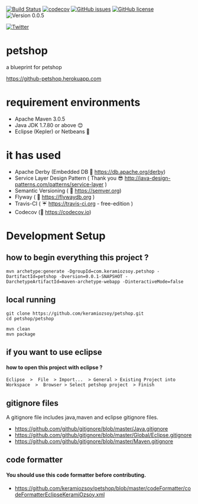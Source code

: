 [![Build Status](https://travis-ci.org/keramiozsoy/petshop.svg?branch=develop)](https://travis-ci.org/keramiozsoy/petshop)
[![codecov](https://codecov.io/gh/keramiozsoy/petshop/branch/develop/graph/badge.svg)](https://codecov.io/gh/keramiozsoy/petshop)
[![GitHub issues](https://img.shields.io/github/issues/keramiozsoy/petshop.svg)](https://github.com/keramiozsoy/petshop/issues)
[![GitHub license](https://img.shields.io/github/license/keramiozsoy/petshop.svg)](https://github.com/keramiozsoy/petshop/blob/develop/LICENSE)
![Version 0.0.5](https://img.shields.io/badge/version-0.0.5-yellow.svg)

[![Twitter](https://img.shields.io/twitter/url/https/github.com/keramiozsoy/petshop.svg?style=social)](https://twitter.com/intent/tweet?text=Wooow:&url=https%3A%2F%2Fgithub.com%2Fkeramiozsoy%2Fpetshop)





# petshop
a blueprint for petshop

https://github-petshop.herokuapp.com

# requirement environments
- Apache Maven    3.0.5
- Java JDK        1.7.80 or above :blush:
- Eclipse (Kepler) or Netbeans :camel:
# it has used 
- Apache Derby (Embedded DB :floppy_disk: https://db.apache.org/derby)
- Service Layer Design Pattern ( Thank you :sunglasses: http://java-design-patterns.com/patterns/service-layer  )
- Semantic Versioning   ( :ghost: https://semver.org)
- Flyway   ( :microscope: https://flywaydb.org )
- Travis-CI ( :umbrella: https://travis-ci.org - free-edition )
- Codecov  (:thought_balloon:  https://codecov.io)

# Development Setup

## how to begin everything this project ?
```
mvn archetype:generate -DgroupId=com.keramiozsoy.petshop -DartifactId=petshop -Dversion=0.0.1-SNAPSHOT -DarchetypeArtifactId=maven-archetype-webapp -DinteractiveMode=false
```

## local running
```
git clone https://github.com/keramiozsoy/petshop.git
cd petshop/petshop
 
mvn clean
mvn package
```
## if you want to use eclipse
#### how to open this project with eclipse ?
```
Eclipse  >  File  > Import...  > General > Existing Project into Workspace  >  Browser > Select petshop project  > Finish
```
## gitignore files
A gitignore file includes java,maven and eclipse gitignore files.

 - https://github.com/github/gitignore/blob/master/Java.gitignore
 - https://github.com/github/gitignore/blob/master/Global/Eclipse.gitignore
 - https://github.com/github/gitignore/blob/master/Maven.gitignore

## code formatter
#### You should use this code formatter before contributing.
 - https://github.com/keramiozsoy/petshop/blob/master/codeFormatter/codeFormatterEclipseKeramiOzsoy.xml
